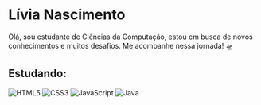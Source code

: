 # Lívia Nascimento

Olá, sou estudante de Ciências da Computação, estou em busca de novos conhecimentos e muitos desafios. Me acompanhe nessa jornada! 🛸

## Estudando: 
![HTML5](https://img.shields.io/badge/HTML5-FFA?style=for-the-badge&logo=html5) ![CSS3](https://img.shields.io/badge/CSS3-ADEAEA?style=for-the-badge&logo=css3&logoColor=264CE4) 
![JavaScript](https://img.shields.io/badge/JavaScript-CD7F32?style=for-the-badge&logo=javascript)
![Java](https://img.shields.io/badge/Java-C0D9D9?style=for-the-badge&logo=java)